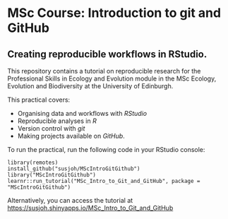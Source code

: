 # MSc Course: Introduction to git and GitHub
## Creating reproducible workflows in RStudio.

This repository contains a tutorial on reproducible research for the Professional Skills in Ecology and Evolution module in the MSc Ecology, Evolution and Biodiversity at the University of Edinburgh.

This practical covers: 

* Organising data and workflows with *RStudio*
* Reproducible analyses in *R*
* Version control with *git*
* Making projects available on *GitHub*.

To run the practical, run the following code in your RStudio console:

```
library(remotes)
install_github("susjoh/MScIntroGitGithub")
library("MScIntroGitGithub")
learnr::run_tutorial("MSc_Intro_to_Git_and_GitHub", package = "MScIntroGitGithub")

```

Alternatively, you can access the tutorial at https://susjoh.shinyapps.io/MSc_Intro_to_Git_and_GitHub

